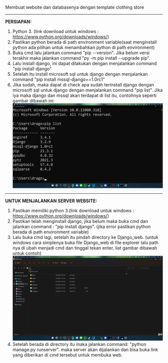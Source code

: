 Membuat website dan databasenya dengan template clothing store
***
**PERSIAPAN:**
1. Python 3. (link download untuk windows : https://www.python.org/downloads/windows/)
2. Pastikan python berada di path environment variable(saat menginstall python ada pilihan untuk menambahkan python di path environment)
3. Buka cmd lalu jalankan command "pip --version". Jika belum versi terakhir maka jalankan command "py -m pip install --upgrade pip".
4. Lalu install django, ini dapat dilakukan dengan menjalankan command "pip install django"
5. Setelah itu install microsoft sql untuk django dengan menjalankan command "pip install mssql-django==1.0rc1"
6. Jika sudah, maka dapat di check apa sudah terinstall django dengan microsoft sql untuk django dengan menjalankan command "pip list". Jika iya maka django dan mssql akan terdapat di list itu, contohnya seperti gambar dibawah ini:
![](/contoh_menjalankan_server1.png)
***
**UNTUK MENJALANKAN SERVER WEBSITE:**
1. Pastikan memiliki python 3.(link download untuk windows : https://www.python.org/downloads/windows/)
2. Pastikan telah menginstall django, jika belum maka buka cmd dan jalankan command : "pip install django". (jika error pastikan python berada di path environment variable)
3. Lalu buka cmd lagi, setelah itu pindah directory ke Django_web. (untuk windows cara simplenya buka file Django_web di file explorer lalu path nya di ubah menjadi cmd dan tinggal tekan enter, liat gambar dibawah untuk contoh)
![](/contoh_menjalankan_server2.png)
4. Setelah berada di directory itu maka jalankan command: "python manage.py runserver". maka server akan dijalankan dan bisa buka link yang diberikan di cmd tersebut untuk membuka web.
